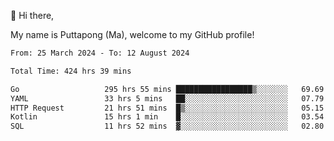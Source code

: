 👋 Hi there,

My name is Puttapong (Ma), welcome to my GitHub profile!

<!--START_SECTION:waka-->

```txt
From: 25 March 2024 - To: 12 August 2024

Total Time: 424 hrs 39 mins

Go                   295 hrs 55 mins █████████████████▒░░░░░░░   69.69 %
YAML                 33 hrs 5 mins   ██░░░░░░░░░░░░░░░░░░░░░░░   07.79 %
HTTP Request         21 hrs 51 mins  █▒░░░░░░░░░░░░░░░░░░░░░░░   05.15 %
Kotlin               15 hrs 1 min    █░░░░░░░░░░░░░░░░░░░░░░░░   03.54 %
SQL                  11 hrs 52 mins  ▓░░░░░░░░░░░░░░░░░░░░░░░░   02.80 %
```

<!--END_SECTION:waka-->
